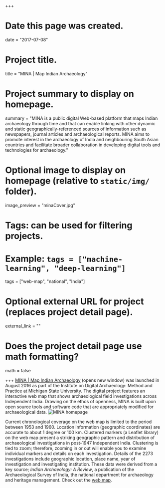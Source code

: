 +++
# Date this page was created.
date = "2017-07-08"

# Project title.
title = "MINA | Map Indian Archaeology"

# Project summary to display on homepage.
summary = "MINA is a public digital Web-based platform that maps Indian archaeology through time and that can enable linking with other dynamic and static geographically-referenced sources of information such as newspapers, journal articles and archaeological reports. MINA aims to promote interest in the archaeology of India and neighbouring South Asian countries and facilitate broader collaboration in developing digital tools and technologies for archaeology."

# Optional image to display on homepage (relative to `static/img/` folder).
image_preview = "minaCover.jpg"

# Tags: can be used for filtering projects.
# Example: `tags = ["machine-learning", "deep-learning"]`
tags = ["web-map", "national", "India"]

# Optional external URL for project (replaces project detail page).
external_link = ""

# Does the project detail page use math formatting?
math = false

+++
[MINA | Map Indian Archaeology](http://dngupta.github.io/mina.github.io) (opens new window) was launched in August 2016 as part of the Institute on Digital Archaeology: Method and Practice at Michigan State University. The digital project features an interactive web map that shows archaeological field investigations across Independent India. Drawing on the ethos of openness, MINA is built upon open source tools and software code that are appropriately modified for archaeological data.
![MINA homepage](/img/minaHome.jpg)

Current chronological coverage on the web map is limited to the period between 1953 and 1960. Location information (geographic coordinates) are accurate to about 1 degree or 100 km. Clustered markers (a Leaflet library) on the web map present a striking geographic pattern and distribution of archaeological investigations in post-1947 Independent India. Clustering is tied to zoom; therefore, zooming in or out will enable you to examine individual markers and details on each investigation. Details of the 2273 investigations include geographic location, place name, year of investigation and investigating institution. These data were derived from a key source; *Indian Archaeology: A Review*, a publication of the Archaeological Survey of India, the national department for archaeology and heritage management. Check out the [web map](http://dngupta.github.io/mina.github.io).
